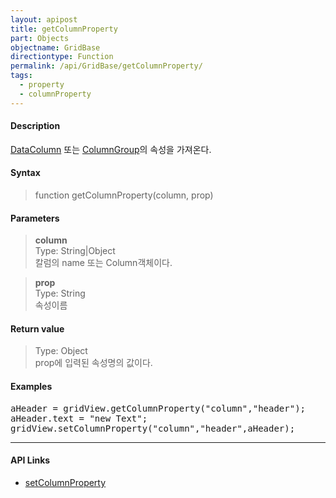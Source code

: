 ```yaml
---
layout: apipost
title: getColumnProperty
part: Objects
objectname: GridBase
directiontype: Function
permalink: /api/GridBase/getColumnProperty/
tags:
  - property
  - columnProperty
---
```



#### Description

 [DataColumn](/api/types/DataColumn/) 또는 [ColumnGroup](/api/types/ColumnGroup/)의 속성을 가져온다.  

#### Syntax

> function getColumnProperty(column, prop)  

#### Parameters

> **column**  
> Type: String\|Object  
> 칼럼의 name 또는 Column객체이다.  

> **prop**  
> Type: String  
> 속성이름  

#### Return value

> Type: Object  
> prop에 입력된 속성명의 값이다.  

#### Examples 

<pre class="prettyprint">
aHeader = gridView.getColumnProperty("column","header");
aHeader.text = "new Text";
gridView.setColumnProperty("column","header",aHeader);
</pre>

---

#### API Links

* [setColumnProperty](/api/GridBase/setColumnProperty)